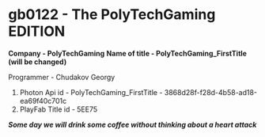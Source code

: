 # gb0122 - The PolyTechGaming EDITION
 **Company - PolyTechGaming**
 **Name of title - PolyTechGaming_FirstTitle (will be changed)**

Programmer - Chudakov Georgy

1. Photon Api id - PolyTechGaming_FirstTitle - 3868d28f-f28d-4b58-ad18-ea69f40c701c
2. PlayFab Title id - 5EE75

***Some day we will drink some coffee without thinking about a heart attack***
